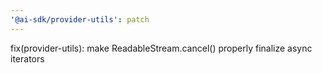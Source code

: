 ```yaml
---
'@ai-sdk/provider-utils': patch
---
```


fix(provider-utils): make ReadableStream.cancel() properly finalize async iterators
